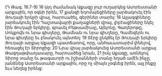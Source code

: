 (Դ Թագ. 16.7-9)
16 Այդ ժամանակ Աքազը լուր ուղարկեց Ասորեստանի արքային, որ օգնի իրեն, 17 քանզի եդոմայեցիները յարձակուել էին Յուդայի երկրի վրայ, հարուածել, գերիներ տարել: 18 Այլազգիները յարձակուել էին Դաշտավայրի քաղաքների վրայ, լիբէացիները եկել էին Յուդայի երկիրը, գրաւել Բեթսամիւսը, Այելոնը, Գադերոթը, Սոկքովն ու նրա գիւղերը, Թամնան ու նրա գիւղերը, Գամեզերն ու նրա գիւղերը եւ բնակուել այնտեղ: 19 Տէրը ընկճել էր Յուդայի երկիրը Յուդայի արքայ Աքազի պատճառով, որը, անհաւատարիմ լինելով, հեռացել էր Տիրոջից: 20 Նրա վրայ յարձակուեց Ասորեստանի արքայ Թագղաթփաղասարը, հարուածեց նրան, 21 իսկ Աքազը, առնելով Տիրոջ տանը եւ թագաւորի ու իշխանների տանը եղած ամէն ինչը, յանձնեց Ասորեստանի արքային, որը ոչ միայն չօգնեց իրեն, այլ ինքը եւս նեղեց իրենց:
